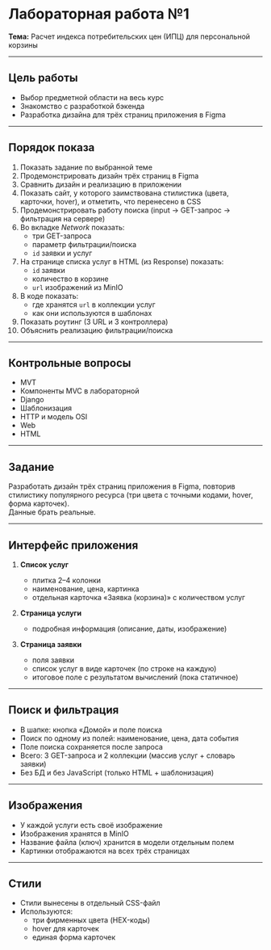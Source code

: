 # Лабораторная работа №1

**Тема:** Расчет индекса потребительских цен (ИПЦ) для персональной корзины

---

## Цель работы
- Выбор предметной области на весь курс
- Знакомство с разработкой бэкенда
- Разработка дизайна для трёх страниц приложения в Figma

---

## Порядок показа
1. Показать задание по выбранной теме
2. Продемонстрировать дизайн трёх страниц в Figma
3. Сравнить дизайн и реализацию в приложении
4. Показать сайт, у которого заимствована стилистика (цвета, карточки, hover), и отметить, что перенесено в CSS
5. Продемонстрировать работу поиска (input → GET-запрос → фильтрация на сервере)
6. Во вкладке *Network* показать:
    - три GET-запроса
    - параметр фильтрации/поиска
    - `id` заявки и услуг
7. На странице списка услуг в HTML (из Response) показать:
    - `id` заявки
    - количество в корзине
    - `url` изображений из MinIO
8. В коде показать:
    - где хранятся `url` в коллекции услуг
    - как они используются в шаблонах
9. Показать роутинг (3 URL и 3 контроллера)
10. Объяснить реализацию фильтрации/поиска

---

## Контрольные вопросы
- MVT
- Компоненты MVC в лабораторной
- Django
- Шаблонизация
- HTTP и модель OSI
- Web
- HTML

---

## Задание
Разработать дизайн трёх страниц приложения в Figma, повторив стилистику популярного ресурса (три цвета с точными кодами, hover, форма карточек).  
Данные брать реальные.

---

## Интерфейс приложения
1. **Список услуг**
    - плитка 2–4 колонки
    - наименование, цена, картинка
    - отдельная карточка «Заявка (корзина)» с количеством услуг

2. **Страница услуги**
    - подробная информация (описание, даты, изображение)

3. **Страница заявки**
    - поля заявки
    - список услуг в виде карточек (по строке на каждую)
    - итоговое поле с результатом вычислений (пока статичное)

---

## Поиск и фильтрация
- В шапке: кнопка «Домой» и поле поиска
- Поиск по одному из полей: наименование, цена, дата события
- Поле поиска сохраняется после запроса
- Всего: 3 GET-запроса и 2 коллекции (массив услуг + словарь заявки)
- Без БД и без JavaScript (только HTML + шаблонизация)

---

## Изображения
- У каждой услуги есть своё изображение
- Изображения хранятся в MinIO
- Название файла (ключ) хранится в модели отдельным полем
- Картинки отображаются на всех трёх страницах

---

## Стили
- Стили вынесены в отдельный CSS-файл
- Используются:
    - три фирменных цвета (HEX-коды)
    - hover для карточек
    - единая форма карточек  